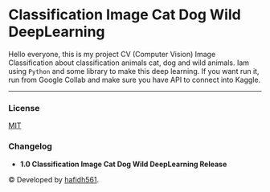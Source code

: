 # Classification Image Cat Dog Wild DeepLearning

Hello everyone, this is my project CV (Computer Vision) Image Classification about classification animals cat, dog and wild animals.
Iam using `Python` and some library to make this deep learning. If you want run it, run from Google Collab and make sure you have API to connect into Kaggle.

---

### License

[MIT](./LICENSE)

### Changelog

- **1.0 Classification Image Cat Dog Wild DeepLearning Release**

© Developed by [hafidh561](https://github.com/hafidh561).